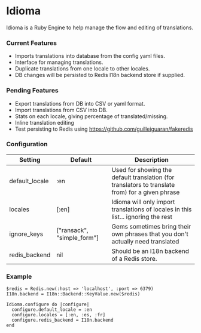 # Idioma

Idioma is a Ruby Engine to help manage the flow and editing of translations.

### Current Features
* Imports translations into database from the config yaml files.
* Interface for managing translations.
* Duplicate translations from one locale to other locales.
* DB changes will be persisted to Redis I18n backend store if supplied.

### Pending Features
* Export translations from DB into CSV or yaml format.
* Import translations from CSV into DB.
* Stats on each locale, giving percentage of translated/missing.
* Inline translation editing
* Test persisting to Redis using https://github.com/guilleiguaran/fakeredis

### Configuration
Setting | Default | Description
------- | ------- | -----------
default_locale | :en | Used for showing the default translation (for translators to translate from) for a given phrase
locales | [:en] | Idioma will only import translations of locales in this list... ignoring the rest
ignore_keys | ["ransack", "simple_form"] | Gems sometimes bring their own phrases that you don't actually need translated
redis_backend | nil | Should be an I18n backend of a Redis store.

### Example
```
$redis = Redis.new(:host => 'localhost', :port => 6379)
I18n.backend = I18n::Backend::KeyValue.new($redis)

Idioma.configure do |configure|
  configure.default_locale = :en
  configure.locales = [:en, :es, :fr]
  configure.redis_backend = I18n.backend
end
```
